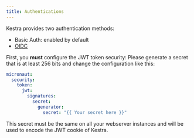 ```yaml
---
title: Authentications
---
```



Kestra provides two authentication methods:
- Basic Auth: enabled by default
- [OIDC](./auths/oidc.md)

First, you **must** configure the JWT token security:
Please generate a secret that is at least 256 bits and change the configuration like this:

```yaml
micronaut:
  security:
    token:
      jwt:
        signatures:
          secret:
            generator:
              secret: "{{ Your secret here }}"
```

This secret must be the same on all your webserver instances and will be used to encode the JWT cookie of Kestra.

<ChildTableOfContents />
